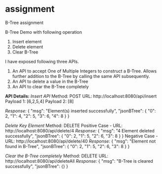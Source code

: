 # assignment
B-Tree assignment

B-Tree Demo with following operation
1. Insert element
2. Delete element
3. Clear B-Tree


I have exposed following three APIs.
1. An API to accept One of Multiple Integers to construct a B-Tree. Allows further addition to the B-Tree by calling the same API subsequently.
2. An API to delete a value in the B-Tree
3. An API to clear the B-Tree completely

**API Details:**
_Insert API_
Method: POST
URL: http://localhost:8080/api/insert
Payload 1: [6,2,5,4]
Payload 2: [8]

_Response:_
{
    "msg": "Element(s) inserted successfully",
    "jsonBTree": {
        "0": 2,
        "1": 4,
        "2": 5,
        "3": 6,
        "4": 8
    }
}

_Delete Key Element_
Method: DELETE
Positive Case - URL: http://localhost:8080/api/delete/4
_Response:_
{
    "msg": "4 Element deleted successfully",
    "jsonBTree": {
        "0": 2,
        "1": 5,
        "2": 6,
        "3": 8
    }
}
Negative Case - URL: http://localhost:8080/api/delete/40
_Response:_
{
    "msg": "Element not found in B-Tree",
    "jsonBTree": {
        "0": 2,
        "1": 5,
        "2": 6,
        "3": 8
    }
}


_Clear the B-Tree completely_ 
Method: DELETE
URL: http://localhost:8080/api/deleteAll
_Response:_
{
    "msg": "B-Tree is cleared successfully",
    "jsonBTree": {}
}
